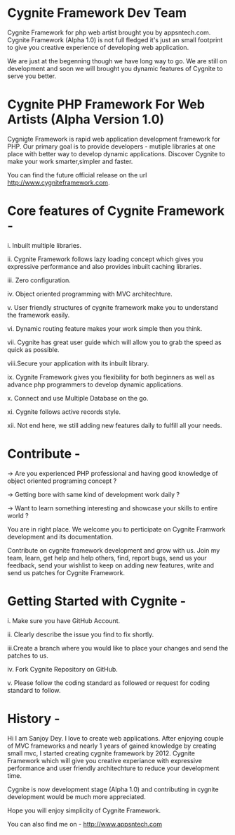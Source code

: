 Cygnite Framework Dev Team
==========================
Cygnite Framework for php web artist brought you by appsntech.com. Cygnite Framework (Alpha 1.0) is 
not full fledged it's just an small footprint to give you creative experience of developing web application.

We are just at the begenning though we have long way to go. We are still on development and soon we will 
brought you dynamic features of Cygnite to serve you better.


Cygnite PHP Framework For Web Artists (Alpha Version 1.0)
=========================================================

Cygnigte Framework is rapid web application development framework for PHP. Our primary goal is to provide developers - mutiple libraries
at one place with better way to develop dynamic applications. Discover Cygnite to make your work smarter,simpler and faster.

You can find the future official release on the url http://www.cygniteframework.com. 

Core features of Cygnite Framework -
==================================

i. Inbuilt multiple libraries.

ii. Cygnite Framework follows lazy loading concept which gives you expressive performance and also provides inbuilt caching libraries.

iii. Zero configuration.

iv. Object oriented programming with MVC architechture.

v.  User friendly structures of cygnite framework make you to understand the framework easily.

vi. Dynamic routing feature makes your work simple then you think.

vii. Cygnite has great user guide which will allow you to grab the speed as quick as possible.

viii.Secure your application with its inbuilt library.

ix. Cygnite Framework gives you flexibility for both beginners as well as advance php programmers to develop dynamic applications.

x. Connect and use Multiple Database on the go.

xi. Cygnite follows active records style.

xii. Not end here, we still adding new features daily to fulfill all your needs.


Contribute -
===========

-> Are you experienced PHP professional and having good knowledge of object oriented programing concept ? 

-> Getting bore with same kind of development work daily ? 

-> Want to learn something interesting and showcase your skills to entire world ?

You are in right place. We welcome you to perticipate on Cygnite Framwork development and its documentation. 

Contribute on cygnite framework development and grow with us. Join my team, learn, get help and help others, find, report
bugs, send us your feedback, send your wishlist to keep on adding new features, write and send us patches for Cygnite Framework. 


Getting Started with Cygnite -
============================
i.  Make sure you have GitHub Account.

ii. Clearly describe the issue you find to fix shortly.

iii.Create a branch where you would like to place your changes and send the patches to us.

iv. Fork Cygnite Repository on GitHub.

v. Please follow the coding standard as followed or request for coding standard to follow. 


History -
=======
Hi I am Sanjoy Dey. I love to create web applications. After enjoying couple of MVC frameworks and nearly 1 years of gained knowledge by creating small mvc, 
I started creating cygnite framework by 2012. Cygnite Framework which will give you creative experiance with expressive performance and user friendly architechture to 
reduce your development time. 

Cygnite is now development stage (Alpha 1.0) and contributing in cygnite development would be much more appreciated.

Hope you will enjoy simplicity of Cygnite Framework. 

You can also find me on - http://www.appsntech.com







